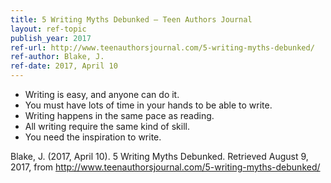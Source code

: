 ```yaml
---
title: 5 Writing Myths Debunked – Teen Authors Journal
layout: ref-topic
publish_year: 2017
ref-url: http://www.teenauthorsjournal.com/5-writing-myths-debunked/
ref-author: Blake, J. 
ref-date: 2017, April 10
---
```

* Writing is easy, and anyone can do it.
* You must have lots of time in your hands to be able to write.
* Writing happens in the same pace as reading.
* All writing require the same kind of skill.
* You need the inspiration to write.

Blake, J. (2017, April 10). 5 Writing Myths Debunked. Retrieved August 9, 2017, from http://www.teenauthorsjournal.com/5-writing-myths-debunked/